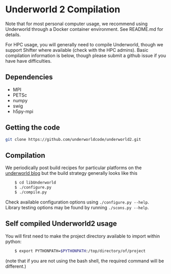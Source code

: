 Underworld 2 Compilation
========================

Note that for most personal computer usage, we recommend using Underworld
through a Docker container environment. See README.md for details. 

For HPC usage, you will generally need to compile Underworld, though we 
support Shifter where available (check with the HPC admins). Basic compilation
information is below, though please submit a github issue if you have have
difficulties. 

Dependencies
-------------
  * MPI
  * PETSc 
  * numpy
  * swig
  * h5py-mpi


Getting the code
----------------
```bash
git clone https://github.com/underworldcode/underworld2.git
```

Compilation
-----------

We periodically post build recipes for particular platforms on the [underworld blog](http://www.underworldcode.org/pages/Blog) but the build strategy generally looks like this


```bash
    $ cd libUnderworld
    $ ./configure.py
    $ ./compile.py
```

Check available configuration options using `./configure.py --help`.  
Library testing options may be found by running `./scons.py --help`.

Self compiled Underworld2 usage
-------------------------------

You will first need to make the project directory available to import within python:
```bash
    $ export PYTHONPATH=$PYTHONPATH:/top/directory/of/project
```
(note that if you are not using the bash shell, the required command will be different.)

